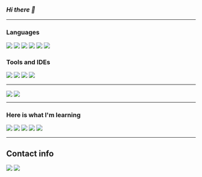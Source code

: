 ### *Hi there 👋*

---

### **Languages**

![](https://img.shields.io/badge/C-informational?style=for-the-badge&logo=C&logoColor=white&color=101010)
![](https://img.shields.io/badge/C++-informational?style=for-the-badge&logo=cplusplus&logoColor=white&color=044F88)
![](https://img.shields.io/badge/CSharp-informational?style=for-the-badge&logo=csharp&logoColor=white&color=500050)
![](https://img.shields.io/badge/Python-informational?style=for-the-badge&logo=python&logoColor=white&color=bd9d2b)
![](https://img.shields.io/badge/Haskell-informational?style=for-the-badge&logo=haskell&logoColor=white&color=5d5086)
![](https://img.shields.io/badge/Lisp-informational?style=for-the-badge&logo=lisp&logoColor=white&color=FFFFFF)

### **Tools and IDEs**

![](https://img.shields.io/badge/VSCode-informational?style=for-the-badge&logo=visualstudio&logoColor=white&color=00a4ef)
![](https://img.shields.io/badge/VisualStudio-informational?style=for-the-badge&logo=visualstudio&logoColor=white&color=00a4ef)
![](https://img.shields.io/badge/Unity-informational?style=for-the-badge&logo=unity&logoColor=white&color=323330)
![](https://img.shields.io/badge/Git-informational?style=for-the-badge&logo=Git&logoColor=white&color=FF2C00)

---

<!DOCTYPE html>
<html>
<head>
  <link rel="stylesheet" href="https://cdnjs.cloudflare.com/ajax/libs/font-awesome/4.7.0/css/font-awesome.min.css">
</head>
<body>
<div class="row">
  <img align="center" src="https://github-readme-stats.vercel.app/api/?username=ErFer7&theme=tokyonight&show_icons=true&count_private=true&include_all_commits=true"/>
  <img align="center" src="https://github-readme-stats.vercel.app/api/top-langs/?username=ErFer7&theme=tokyonight&layout=compact"/>
</div>
</body>
</html>

---

### Here is what I'm learning

![](https://img.shields.io/badge/Docker-informational?style=for-the-badge&logo=Docker&logoColor=white&color=044F88)
![](https://img.shields.io/badge/Flutter-informational?style=for-the-badge&logo=flutter&logoColor=white&color=4285F4)
![](https://img.shields.io/badge/Java-informational?style=for-the-badge&logo=java&logoColor=white&color=ec2023)
![](https://img.shields.io/badge/Dart-informational?style=for-the-badge&logo=dart&logoColor=white&color=4285F4)
![](https://img.shields.io/badge/Prolog-informational?style=for-the-badge&logo=prolog&logoColor=white&color=ee2023)

---

## Contact info

  <div>
  <a href = "mailto:ericfernandes7@gmail.com"><img src="https://img.shields.io/badge/-Gmail-%23333?style=for-the-badge&logo=gmail&logoColor=white" target="_blank"></a>
  <a href="https://www.linkedin.com/in/eric-fernandes7/" target="_blank"><img src="https://img.shields.io/badge/-LinkedIn-%230077B5?style=for-the-badge&logo=linkedin&logoColor=white" target="_blank"></a>
  </div>
